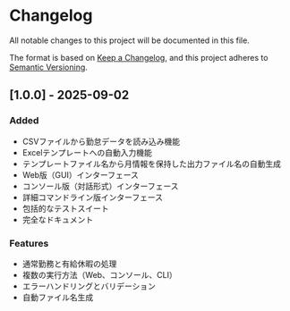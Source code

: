 # Changelog

All notable changes to this project will be documented in this file.

The format is based on [Keep a Changelog](https://keepachangelog.com/en/1.0.0/),
and this project adheres to [Semantic Versioning](https://semver.org/spec/v2.0.0.html).

## [1.0.0] - 2025-09-02

### Added
- CSVファイルから勤怠データを読み込み機能
- Excelテンプレートへの自動入力機能
- テンプレートファイル名から月情報を保持した出力ファイル名の自動生成
- Web版（GUI）インターフェース
- コンソール版（対話形式）インターフェース
- 詳細コマンドライン版インターフェース
- 包括的なテストスイート
- 完全なドキュメント

### Features
- 通常勤務と有給休暇の処理
- 複数の実行方法（Web、コンソール、CLI）
- エラーハンドリングとバリデーション
- 自動ファイル名生成